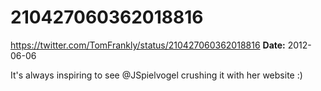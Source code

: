 # 210427060362018816
https://twitter.com/TomFrankly/status/210427060362018816
**Date:** 2012-06-06

It's always inspiring to see @JSpielvogel crushing it with her website :)
